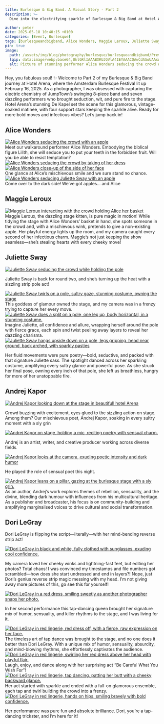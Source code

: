 ```yaml
---
title: Burlesque & Big Band. A Visual Story - Part 2
description: >-
  Dive into the electrifying sparkle of Burlesque & Big Band at Hotel Arena, where seductive burlesque collides with the irresistible rhythms of JumpTown’s 8-piece big band. As a photographer, I was thrilled to freeze the glitz, attitude, and show-stopping moments of seven phenomenal performers at this Amsterdam Burlesque Festival matinee on February 16, 2025. Brace yourself for Part 2 of this vibrant journey, packed with retro flair, daring moves, and absolute enchantment!

author: peter
date: 2025-05-18 10:40:15 +0100
categories: [Event, Burlesque]
tags: [burlesqueandbigband, Alice Wonders, Maggie Leroux, Juliette Sway, Andrej Kapor, Dori LeGray]
pin: true
image: 
  path: /assets/img/blog/photography/burlesque/burlesqueandbigband/Preview/burlesqueandbigband_Alice_Wonders_Preview.webp
  lqip: data:image/webp;base64,UklGRlIAAABXRUJQVlA4IEYAAACQAwCdASoUAAsAPzmEuVOvKKWisAgB4CcJagCdACP+y0m2o+cAAP7l1p8Pacw4k36O1Ylh4VOwYKGLVsexZgaRImUQllAA
  alt: Picture of stunning performer Alice Wonders seducing the crowd with an apple
---  
```


Hey, you fabulous soul! ✨ Welcome to Part 2 of my Burlesque & Big Band journey at Hotel Arena, where the Amsterdam Burlesque Festival lit up February 16, 2025. As a photographer, I was obsessed with capturing the electric chemistry of JumpTown’s swinging 8-piece band and seven dazzling performers who brought seduction, wit, and pure fire to the stage. Hotel Arena’s stunning De Kapel set the scene for this glamorous, vintage-soaked matinee, with four support stars keeping the sparkle alive. Ready for more bold moves and infectious vibes? Let’s jump back in!

## Alice Wonders
 
<!-- This section with 'option wide' is for landscape pics only -->
<div class="main-content">
  <div class="image-wrapper wide align-center" style="--width: 1280; --height: 852;">
    <a href="{{ 'assets/img/blog/photography/burlesque/burlesqueandbigband/Large/burlesqueandbigband_Alice_Wonders_1.webp' | absolute_url }}"
       class="glightbox" data-gallery="gallery1">
      <img src="{{ 'assets/img/blog/photography/burlesque/burlesqueandbigband/Small/burlesqueandbigband_Alice_Wonders_1.webp' | absolute_url }}"
           srcset="
           {{ 'assets/img/blog/photography/burlesque/burlesqueandbigband/Small/burlesqueandbigband_Alice_Wonders_1.webp' | absolute_url }} 1280w,
           {{ 'assets/img/blog/photography/burlesque/burlesqueandbigband/Medium/burlesqueandbigband_Alice_Wonders_1.webp' | absolute_url }} 2000w,
           {{ 'assets/img/blog/photography/burlesque/burlesqueandbigband/Large/burlesqueandbigband_Alice_Wonders_1.webp' | absolute_url }} 3840w"
           sizes="(max-width: 800px) 100vw, (max-width: 1600px) 50vw, 33vw"
           alt="Alice Wonders seducing the crowd with an apple"
           loading="lazy">
    </a>
  </div>
</div>
Meet our walkaround performer Alice Wonders. Embodying the biblical figure Lilith, she will seduce you to put your teeth in the forbidden fruit. Will you be able to resist temptation?
<!-- This section with 'option wide' is for landscape pics only -->
<div class="main-content">
  <div class="image-wrapper wide align-center" style="--width: 1280; --height: 852;">
    <a href="{{ 'assets/img/blog/photography/burlesque/burlesqueandbigband/Large/burlesqueandbigband_Alice_Wonders_2.webp' | absolute_url }}"
       class="glightbox" data-gallery="gallery1">
      <img src="{{ 'assets/img/blog/photography/burlesque/burlesqueandbigband/Small/burlesqueandbigband_Alice_Wonders_2.webp' | absolute_url }}"
           srcset="
           {{ 'assets/img/blog/photography/burlesque/burlesqueandbigband/Small/burlesqueandbigband_Alice_Wonders_2.webp' | absolute_url }} 1280w,
           {{ 'assets/img/blog/photography/burlesque/burlesqueandbigband/Medium/burlesqueandbigband_Alice_Wonders_2.webp' | absolute_url }} 2000w,
           {{ 'assets/img/blog/photography/burlesque/burlesqueandbigband/Large/burlesqueandbigband_Alice_Wonders_2.webp' | absolute_url }} 3840w"
           sizes="(max-width: 800px) 100vw, (max-width: 1600px) 50vw, 33vw"
           alt="Alice Wonders seducing the crowd by taking of her dress"
           loading="lazy">
    </a>
  </div>
</div>

<!-- This section with 'option wide' is for landscape pics only ALICE face-->
<div class="main-content">
  <div class="image-wrapper wide align-center" style="--width: 1280; --height: 852;">
    <a href="{{ 'assets/img/blog/photography/burlesque/burlesqueandbigband/Large/burlesqueandbigband_Alice_Wonders_3.webp' | absolute_url }}"
       class="glightbox" data-gallery="gallery1">
      <img src="{{ 'assets/img/blog/photography/burlesque/burlesqueandbigband/Small/burlesqueandbigband_Alice_Wonders_3.webp' | absolute_url }}"
           srcset="
           {{ 'assets/img/blog/photography/burlesque/burlesqueandbigband/Small/burlesqueandbigband_Alice_Wonders_3.webp' | absolute_url }} 1280w,
           {{ 'assets/img/blog/photography/burlesque/burlesqueandbigband/Medium/burlesqueandbigband_Alice_Wonders_3.webp' | absolute_url }} 2000w,
           {{ 'assets/img/blog/photography/burlesque/burlesqueandbigband/Large/burlesqueandbigband_Alice_Wonders_3.webp' | absolute_url }} 3840w"
           sizes="(max-width: 800px) 100vw, (max-width: 1600px) 50vw, 33vw"
           alt="Alice Wonders close-up of the side of her face"
           loading="lazy">
    </a>
  </div>
</div>
One glance at Alice’s mischievous smile and we sure stand no chance.

<!-- This section with 'option wide' is for landscape pics only -->
<div class="main-content">
  <div class="image-wrapper wide align-center" style="--width: 1280; --height: 852;">
    <a href="{{ 'assets/img/blog/photography/burlesque/burlesqueandbigband/Large/burlesqueandbigband_Alice_and_Juliette.webp' | absolute_url }}"
       class="glightbox" data-gallery="gallery1">
      <img src="{{ 'assets/img/blog/photography/burlesque/burlesqueandbigband/Small/burlesqueandbigband_Alice_and_Juliette.webp' | absolute_url }}"
           srcset="
           {{ 'assets/img/blog/photography/burlesque/burlesqueandbigband/Small/burlesqueandbigband_Alice_and_Juliette.webp' | absolute_url }} 1280w,
           {{ 'assets/img/blog/photography/burlesque/burlesqueandbigband/Medium/burlesqueandbigband_Alice_and_Juliette.webp' | absolute_url }} 2000w,
           {{ 'assets/img/blog/photography/burlesque/burlesqueandbigband/Large/burlesqueandbigband_Alice_and_Juliette.webp' | absolute_url }} 3840w"
           sizes="(max-width: 800px) 100vw, (max-width: 1600px) 50vw, 33vw"
           alt="Alice Wonders seducing Juliette Sway with an apple"
           loading="lazy">
    </a>
  </div>
</div>
Come over to the dark side! We’ve got apples… and Alice

## Maggie Leroux
<!-- This section with 'option wide' is for landscape pics only -->
<div class="main-content">
  <div class="image-wrapper wide align-center" style="--width: 1280; --height: 852;">
    <a href="{{ 'assets/img/blog/photography/burlesque/burlesqueandbigband/Large/burlesqueandbigband_Maggie_Leroux_2.webp' | absolute_url }}"
       class="glightbox" data-gallery="gallery1">
      <img src="{{ 'assets/img/blog/photography/burlesque/burlesqueandbigband/Small/burlesqueandbigband_Maggie_Leroux_2.webp' | absolute_url }}"
           srcset="
           {{ 'assets/img/blog/photography/burlesque/burlesqueandbigband/Small/burlesqueandbigband_Maggie_Leroux_2.webp' | absolute_url }} 1280w,
           {{ 'assets/img/blog/photography/burlesque/burlesqueandbigband/Medium/burlesqueandbigband_Maggie_Leroux_2.webp' | absolute_url }} 2000w,
           {{ 'assets/img/blog/photography/burlesque/burlesqueandbigband/Large/burlesqueandbigband_Maggie_Leroux_2.webp' | absolute_url }} 3840w"
           sizes="(max-width: 800px) 100vw, (max-width: 1600px) 50vw, 33vw"
           alt="Maggie Leroux interacting with the crowd holding Alice her basket"
           loading="lazy">
    </a>
  </div>
</div>
Maggie Leroux, the dazzling stage kitten, is pure magic in motion! While tidying the stage with Alice Wonders’ basket in hand, she spots someone in the crowd and, with a mischievous wink, pretends to give a non-existing apple. Her playful energy lights up the room, and my camera caught every second of her infectious charm. Maggie’s not just keeping the show seamless—she’s stealing hearts with every cheeky move!

## Juliette Sway
<!-- This section with 'option wide' is for landscape pics only -->
<div class="main-content">
  <div class="image-wrapper wide align-center" style="--width: 1280; --height: 852;">
    <a href="{{ 'assets/img/blog/photography/burlesque/burlesqueandbigband/Large/burlesqueandbigband_Juliette_Sway_14.webp' | absolute_url }}"
       class="glightbox" data-gallery="gallery1">
      <img src="{{ 'assets/img/blog/photography/burlesque/burlesqueandbigband/Small/burlesqueandbigband_Juliette_Sway_14.webp' | absolute_url }}"
           srcset="
           {{ 'assets/img/blog/photography/burlesque/burlesqueandbigband/Small/burlesqueandbigband_Juliette_Sway_14.webp' | absolute_url }} 1280w,
           {{ 'assets/img/blog/photography/burlesque/burlesqueandbigband/Medium/burlesqueandbigband_Juliette_Sway_14.webp' | absolute_url }} 2000w,
           {{ 'assets/img/blog/photography/burlesque/burlesqueandbigband/Large/burlesqueandbigband_Juliette_Sway_14.webp' | absolute_url }} 3840w"
           sizes="(max-width: 800px) 100vw, (max-width: 1600px) 50vw, 33vw"
           alt="Juliette Sway seducing the crowd while holding the pole"
           loading="lazy">
    </a>
  </div>
</div>

Juliette Sway is back for round two, and she’s turning up the heat with a sizzling strip pole act!
<!-- This section without option wide is for portrait pics only -->
<div class="main-content"> <!-- options: align-left/right/center float-left/right -->
  <div class="image-wrapper float-left" style="--width: 852; --height: 1280;">
    <a href="{{ 'assets/img/blog/photography/burlesque/burlesqueandbigband/Large/burlesqueandbigband_Juliette_Sway_15.webp' | absolute_url }}"
       class="glightbox" data-gallery="gallery1">
      <img src="{{ 'assets/img/blog/photography/burlesque/burlesqueandbigband/Small/burlesqueandbigband_Juliette_Sway_15.webp' | absolute_url }}"
           srcset="
           {{ 'assets/img/blog/photography/burlesque/burlesqueandbigband/Small/burlesqueandbigband_Juliette_Sway_15.webp' | absolute_url }} 1280w,
           {{ 'assets/img/blog/photography/burlesque/burlesqueandbigband/Medium/burlesqueandbigband_Juliette_Sway_15.webp' | absolute_url }} 2000w,
           {{ 'assets/img/blog/photography/burlesque/burlesqueandbigband/Large/burlesqueandbigband_Juliette_Sway_15.webp' | absolute_url }} 3840w"
           sizes="(max-width: 800px) 100vw, (max-width: 1600px) 50vw, 33vw"
           alt="Juliette Sway twirls on a pole, sultry gaze, stunning costume, owning the stage"
           loading="lazy">
    </a>
  </div>
  This goddess of glamour owned the stage, and my camera was in a frenzy trying to capture her every move.
</div>


<!-- This section without option wide is for portrait pics only -->
<div class="main-content"> <!-- options: align-left/right/center float-left/right -->
  <div class="image-wrapper float-right" style="--width: 852; --height: 1280;">
    <a href="{{ 'assets/img/blog/photography/burlesque/burlesqueandbigband/Large/burlesqueandbigband_Juliette_Sway_16.webp' | absolute_url }}"
       class="glightbox" data-gallery="gallery1">
      <img src="{{ 'assets/img/blog/photography/burlesque/burlesqueandbigband/Small/burlesqueandbigband_Juliette_Sway_16.webp' | absolute_url }}"
           srcset="
           {{ 'assets/img/blog/photography/burlesque/burlesqueandbigband/Small/burlesqueandbigband_Juliette_Sway_16.webp' | absolute_url }} 1280w,
           {{ 'assets/img/blog/photography/burlesque/burlesqueandbigband/Medium/burlesqueandbigband_Juliette_Sway_16.webp' | absolute_url }} 2000w,
           {{ 'assets/img/blog/photography/burlesque/burlesqueandbigband/Large/burlesqueandbigband_Juliette_Sway_16.webp' | absolute_url }} 3840w"
           sizes="(max-width: 800px) 100vw, (max-width: 1600px) 50vw, 33vw"
           alt="Juliette Sway does a split on a pole, one leg up, body horizontal, in a stunning costume."
           loading="lazy">
    </a>
  </div>
  Imagine Juliette, all confidence and allure, wrapping herself around the pole with fierce grace, each spin and twist peeling away layers to reveal her dazzling charisma.
</div>


<!-- This section with 'option wide' is for landscape pics only -->
<div class="main-content">
  <div class="image-wrapper wide align-center" style="--width: 1280; --height: 852;">
    <a href="{{ 'assets/img/blog/photography/burlesque/burlesqueandbigband/Large/burlesqueandbigband_Juliette_Sway_17.webp' | absolute_url }}"
       class="glightbox" data-gallery="gallery1">
      <img src="{{ 'assets/img/blog/photography/burlesque/burlesqueandbigband/Small/burlesqueandbigband_Juliette_Sway_17.webp' | absolute_url }}"
           srcset="
           {{ 'assets/img/blog/photography/burlesque/burlesqueandbigband/Small/burlesqueandbigband_Juliette_Sway_17.webp' | absolute_url }} 1280w,
           {{ 'assets/img/blog/photography/burlesque/burlesqueandbigband/Medium/burlesqueandbigband_Juliette_Sway_17.webp' | absolute_url }} 2000w,
           {{ 'assets/img/blog/photography/burlesque/burlesqueandbigband/Large/burlesqueandbigband_Juliette_Sway_17.webp' | absolute_url }} 3840w"
           sizes="(max-width: 800px) 100vw, (max-width: 1600px) 50vw, 33vw"
           alt="Juliette Sway hangs upside down on a pole, legs gripping, head near ground, back arched, with sparkly pasties"
           loading="lazy">
    </a>
  </div>
</div>

Her fluid movements were pure poetry—bold, seductive, and packed with that signature Juliette sass. The spotlight danced across her sparkling costume, amplifying every sultry glance and powerful pose. As she struck her final pose, owning every inch of that pole, she left us breathless, hungry for more of her unstoppable fire.

## Andrej Kapor
<!-- This section with 'option wide' is for landscape pics only Andrej-->
<div class="main-content">
  <div class="image-wrapper wide align-center" style="--width: 1280; --height: 852;">
    <a href="{{ 'assets/img/blog/photography/burlesque/burlesqueandbigband/Large/burlesqueandbigband_spectators_1.webp' | absolute_url }}"
       class="glightbox" data-gallery="gallery1">
      <img src="{{ 'assets/img/blog/photography/burlesque/burlesqueandbigband/Small/burlesqueandbigband_spectators_1.webp' | absolute_url }}"
           srcset="
           {{ 'assets/img/blog/photography/burlesque/burlesqueandbigband/Small/burlesqueandbigband_spectators_1.webp' | absolute_url }} 1280w,
           {{ 'assets/img/blog/photography/burlesque/burlesqueandbigband/Medium/burlesqueandbigband_spectators_1.webp' | absolute_url }} 2000w,
           {{ 'assets/img/blog/photography/burlesque/burlesqueandbigband/Large/burlesqueandbigband_spectators_1.webp' | absolute_url }} 3840w"
           sizes="(max-width: 800px) 100vw, (max-width: 1600px) 50vw, 33vw"
           alt="Andrej Kapor looking down at the stage in beautifull hotel Arena"
           loading="lazy">
    </a>
  </div>
</div>

Crowd buzzing with excitement, eyes glued to the sizzling action on stage. Among them? Our mischievous poet, Andrej Kapor, soaking in every sultry moment with a sly grin
<!-- This section with 'option wide' is for landscape pics only -->
<div class="main-content">
  <div class="image-wrapper wide align-center" style="--width: 1280; --height: 852;">
    <a href="{{ 'assets/img/blog/photography/burlesque/burlesqueandbigband/Large/burlesqueandbigband_Andrej_Kapor_1.webp' | absolute_url }}"
       class="glightbox" data-gallery="gallery1">
      <img src="{{ 'assets/img/blog/photography/burlesque/burlesqueandbigband/Small/burlesqueandbigband_Andrej_Kapor_1.webp' | absolute_url }}"
           srcset="
           {{ 'assets/img/blog/photography/burlesque/burlesqueandbigband/Small/burlesqueandbigband_Andrej_Kapor_1.webp' | absolute_url }} 1280w,
           {{ 'assets/img/blog/photography/burlesque/burlesqueandbigband/Medium/burlesqueandbigband_Andrej_Kapor_1.webp' | absolute_url }} 2000w,
           {{ 'assets/img/blog/photography/burlesque/burlesqueandbigband/Large/burlesqueandbigband_Andrej_Kapor_1.webp' | absolute_url }} 3840w"
           sizes="(max-width: 800px) 100vw, (max-width: 1600px) 50vw, 33vw"
           alt="Andrej Kapor on stage, holding a mic, reciting poetry with sensual charm."
           loading="lazy">
    </a>
  </div>
</div>

Andrej is an artist, writer, and creative producer working across diverse fields.
<!-- This section with 'option wide' is for landscape pics only -->
<div class="main-content">
  <div class="image-wrapper wide align-center" style="--width: 1280; --height: 852;">
    <a href="{{ 'assets/img/blog/photography/burlesque/burlesqueandbigband/Large/burlesqueandbigband_Andrej_Kapor_2.webp' | absolute_url }}"
       class="glightbox" data-gallery="gallery1">
      <img src="{{ 'assets/img/blog/photography/burlesque/burlesqueandbigband/Small/burlesqueandbigband_Andrej_Kapor_2.webp' | absolute_url }}"
           srcset="
           {{ 'assets/img/blog/photography/burlesque/burlesqueandbigband/Small/burlesqueandbigband_Andrej_Kapor_2.webp' | absolute_url }} 1280w,
           {{ 'assets/img/blog/photography/burlesque/burlesqueandbigband/Medium/burlesqueandbigband_Andrej_Kapor_2.webp' | absolute_url }} 2000w,
           {{ 'assets/img/blog/photography/burlesque/burlesqueandbigband/Large/burlesqueandbigband_Andrej_Kapor_2.webp' | absolute_url }} 3840w"
           sizes="(max-width: 800px) 100vw, (max-width: 1600px) 50vw, 33vw"
           alt="Andrej Kapor looks at the camera, exuding poetic intensity and dark humor"
           loading="lazy">
    </a>
  </div>
</div>

He played the role of sensual poet this night.
<!-- This section with 'option wide' is for landscape pics only -->
<div class="main-content">
  <div class="image-wrapper wide align-center" style="--width: 1280; --height: 852;">
    <a href="{{ 'assets/img/blog/photography/burlesque/burlesqueandbigband/Large/burlesqueandbigband_Andrej_Kapor_3.webp' | absolute_url }}"
       class="glightbox" data-gallery="gallery1">
      <img src="{{ 'assets/img/blog/photography/burlesque/burlesqueandbigband/Small/burlesqueandbigband_Andrej_Kapor_3.webp' | absolute_url }}"
           srcset="
           {{ 'assets/img/blog/photography/burlesque/burlesqueandbigband/Small/burlesqueandbigband_Andrej_Kapor_3.webp' | absolute_url }} 1280w,
           {{ 'assets/img/blog/photography/burlesque/burlesqueandbigband/Medium/burlesqueandbigband_Andrej_Kapor_3.webp' | absolute_url }} 2000w,
           {{ 'assets/img/blog/photography/burlesque/burlesqueandbigband/Large/burlesqueandbigband_Andrej_Kapor_3.webp' | absolute_url }} 3840w"
           sizes="(max-width: 800px) 100vw, (max-width: 1600px) 50vw, 33vw"
           alt="Andrej Kapor leans on a pillar, gazing at the burlesque stage with a sly grin."
           loading="lazy">
    </a>
  </div>
</div>
As an author, Andrej’s work explores themes of rebellion, sensuality, and the divine, blending dark humour with influences from his multicultural heritage. As a publisher and broadcaster, his focus is on community-building and amplifying marginalised voices to drive cultural and social transformation. 

## Dori LeGray

Dori LeGray is flipping the script—literally—with her mind-bending reverse strip act! 
<!-- This section with 'option wide' is for landscape pics only -->
<div class="main-content">
  <div class="image-wrapper wide align-center" style="--width: 1280; --height: 852;">
    <a href="{{ 'assets/img/blog/photography/burlesque/burlesqueandbigband/Large/burlesqueandbigband_Dori_LeGray_1.webp' | absolute_url }}"
       class="glightbox" data-gallery="gallery1">
      <img src="{{ 'assets/img/blog/photography/burlesque/burlesqueandbigband/Small/burlesqueandbigband_Dori_LeGray_1.webp' | absolute_url }}"
           srcset="
           {{ 'assets/img/blog/photography/burlesque/burlesqueandbigband/Small/burlesqueandbigband_Dori_LeGray_1.webp' | absolute_url }} 1280w,
           {{ 'assets/img/blog/photography/burlesque/burlesqueandbigband/Medium/burlesqueandbigband_Dori_LeGray_1.webp' | absolute_url }} 2000w,
           {{ 'assets/img/blog/photography/burlesque/burlesqueandbigband/Large/burlesqueandbigband_Dori_LeGray_1.webp' | absolute_url }} 3840w"
           sizes="(max-width: 800px) 100vw, (max-width: 1600px) 50vw, 33vw"
           alt="Dori LeGray in black and white, fully clothed with sunglasses, exuding cool confidence."
           loading="lazy">
    </a>
  </div>
</div>

My camera loved her cheeky winks and lightning-fast feet, but editing her photos? Total chaos! I was convinced my timestamps and file numbers got scrambled—how does she start undressed and end in layers?! Nope, just Dori’s genius reverse strip magic messing with my head. I'm not giving away more pictures of this, go see this for yourself!

<!-- This section with 'option wide' is for landscape pics only -->
<div class="main-content">
  <div class="image-wrapper wide align-center" style="--width: 1280; --height: 852;">
    <a href="{{ 'assets/img/blog/photography/burlesque/burlesqueandbigband/Large/burlesqueandbigband_Dori_LeGray_2.webp' | absolute_url }}"
       class="glightbox" data-gallery="gallery1">
      <img src="{{ 'assets/img/blog/photography/burlesque/burlesqueandbigband/Small/burlesqueandbigband_Dori_LeGray_2.webp' | absolute_url }}"
           srcset="
           {{ 'assets/img/blog/photography/burlesque/burlesqueandbigband/Small/burlesqueandbigband_Dori_LeGray_2.webp' | absolute_url }} 1280w,
           {{ 'assets/img/blog/photography/burlesque/burlesqueandbigband/Medium/burlesqueandbigband_Dori_LeGray_2.webp' | absolute_url }} 2000w,
           {{ 'assets/img/blog/photography/burlesque/burlesqueandbigband/Large/burlesqueandbigband_Dori_LeGray_2.webp' | absolute_url }} 3840w"
           sizes="(max-width: 800px) 100vw, (max-width: 1600px) 50vw, 33vw"
           alt="Dori LeGray in a red dress, smiling sweetly as another photographer snaps her photo."
           loading="lazy">
    </a>
  </div>
</div>

In her second performance this tap-dancing queen brought her signature mix of humor, sensuality, and killer rhythms to the stage, and I was living for it.
<!-- This section without option wide is for portrait pics only -->
<div class="main-content"> <!-- options: align-left/right/center float-left/right -->
  <div class="image-wrapper float-left" style="--width: 852; --height: 1280;">
    <a href="{{ 'assets/img/blog/photography/burlesque/burlesqueandbigband/Large/burlesqueandbigband_Dori_LeGray_3.webp' | absolute_url }}"
       class="glightbox" data-gallery="gallery1">
      <img src="{{ 'assets/img/blog/photography/burlesque/burlesqueandbigband/Small/burlesqueandbigband_Dori_LeGray_3.webp' | absolute_url }}"
           srcset="
           {{ 'assets/img/blog/photography/burlesque/burlesqueandbigband/Small/burlesqueandbigband_Dori_LeGray_3.webp' | absolute_url }} 1280w,
           {{ 'assets/img/blog/photography/burlesque/burlesqueandbigband/Medium/burlesqueandbigband_Dori_LeGray_3.webp' | absolute_url }} 2000w,
           {{ 'assets/img/blog/photography/burlesque/burlesqueandbigband/Large/burlesqueandbigband_Dori_LeGray_3.webp' | absolute_url }} 3840w"
           sizes="(max-width: 800px) 100vw, (max-width: 1600px) 50vw, 33vw"
           alt="Dori LeGray in red lingerie, red dress off, with a fierce, raw expression on her face."
           loading="lazy">
    </a>
  </div>
  The timeless art of tap dance was brought to the stage, and no one does it better than Dori LeGray. With a unique mix of humor, sensuality, absurdity, and mind-blowing rhythms, she effortlessly captivates the audience.
</div>


<!-- This section without option wide is for portrait pics only -->
<div class="main-content"> <!-- options: align-left/right/center float-left/right -->
  <div class="image-wrapper float-right" style="--width: 852; --height: 1280;">
    <a href="{{ 'assets/img/blog/photography/burlesque/burlesqueandbigband/Large/burlesqueandbigband_Dori_LeGray_4.webp' | absolute_url }}"
       class="glightbox" data-gallery="gallery1">
      <img src="{{ 'assets/img/blog/photography/burlesque/burlesqueandbigband/Small/burlesqueandbigband_Dori_LeGray_4.webp' | absolute_url }}"
           srcset="
           {{ 'assets/img/blog/photography/burlesque/burlesqueandbigband/Small/burlesqueandbigband_Dori_LeGray_4.webp' | absolute_url }} 1280w,
           {{ 'assets/img/blog/photography/burlesque/burlesqueandbigband/Medium/burlesqueandbigband_Dori_LeGray_4.webp' | absolute_url }} 2000w,
           {{ 'assets/img/blog/photography/burlesque/burlesqueandbigband/Large/burlesqueandbigband_Dori_LeGray_4.webp' | absolute_url }} 3840w"
           sizes="(max-width: 800px) 100vw, (max-width: 1600px) 50vw, 33vw"
           alt="Dori LeGray in red lingerie, swirling her red dress above her head with playful flair."
           loading="lazy">
    </a>
  </div>
  Laugh, enjoy, and dance along with her surprising act “Be Careful What You Wish For”!
</div>


<!-- This section without option wide is for portrait pics only -->
<div class="main-content"> <!-- options: align-left/right/center float-left/right -->
  <div class="image-wrapper float-left" style="--width: 852; --height: 1280;">
    <a href="{{ 'assets/img/blog/photography/burlesque/burlesqueandbigband/Large/burlesqueandbigband_Dori_LeGray_5.webp' | absolute_url }}"
       class="glightbox" data-gallery="gallery1">
      <img src="{{ 'assets/img/blog/photography/burlesque/burlesqueandbigband/Small/burlesqueandbigband_Dori_LeGray_5.webp' | absolute_url }}"
           srcset="
           {{ 'assets/img/blog/photography/burlesque/burlesqueandbigband/Small/burlesqueandbigband_Dori_LeGray_5.webp' | absolute_url }} 1280w,
           {{ 'assets/img/blog/photography/burlesque/burlesqueandbigband/Medium/burlesqueandbigband_Dori_LeGray_5.webp' | absolute_url }} 2000w,
           {{ 'assets/img/blog/photography/burlesque/burlesqueandbigband/Large/burlesqueandbigband_Dori_LeGray_5.webp' | absolute_url }} 3840w"
           sizes="(max-width: 800px) 100vw, (max-width: 1600px) 50vw, 33vw"
           alt="Dori LeGray in red lingerie, tap dancing, patting her butt with a cheeky backward glance."
           loading="lazy">
    </a>
  </div>
  Her act started with sparkle and ended with a full-on glamorous ensemble, each tap and twirl building the crowd into a frenzy.
</div>


<!-- This section without option wide is for portrait pics only -->
<div class="main-content"> <!-- options: align-left/right/center float-left/right -->
  <div class="image-wrapper align-center" style="--width: 852; --height: 1280;">
    <a href="{{ 'assets/img/blog/photography/burlesque/burlesqueandbigband/Large/burlesqueandbigband_Dori_LeGray_6.webp' | absolute_url }}"
       class="glightbox" data-gallery="gallery1">
      <img src="{{ 'assets/img/blog/photography/burlesque/burlesqueandbigband/Small/burlesqueandbigband_Dori_LeGray_6.webp' | absolute_url }}"
           srcset="
           {{ 'assets/img/blog/photography/burlesque/burlesqueandbigband/Small/burlesqueandbigband_Dori_LeGray_6.webp' | absolute_url }} 1280w,
           {{ 'assets/img/blog/photography/burlesque/burlesqueandbigband/Medium/burlesqueandbigband_Dori_LeGray_6.webp' | absolute_url }} 2000w,
           {{ 'assets/img/blog/photography/burlesque/burlesqueandbigband/Large/burlesqueandbigband_Dori_LeGray_6.webp' | absolute_url }} 3840w"
           sizes="(max-width: 800px) 100vw, (max-width: 1600px) 50vw, 33vw"
           alt="Dori LeGray in red lingerie, hands on hips, smiling bravely with bold confidence."
           loading="lazy">
    </a>
  </div>
  <!-- When floating pic: text here -->
</div>

Her performance was pure fun and absolute brilliance. Dori, you’re a tap-dancing trickster, and I’m here for it!
